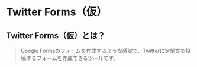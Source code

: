 # Twitter Forms（仮）
## Twitter Forms（仮）とは？
>Google Formsのフォームを作成するような感覚で、Twitterに定型文を投稿するフォームを作成できるツールです。

